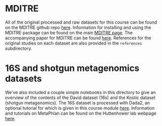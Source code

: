 # MDITRE

All of the original processed and raw datasets for this course can be found on the MDITRE github repo [here](). Information for installing and using the MDITRE package  can be found on the main [MDITRE page](https://github.com/gerberlab/mditre). The accompanying paper for MDITRE can be found [here](https://www.biorxiv.org/content/10.1101/2021.12.15.472835v1). References for the original studies on each dataset are also provided in the `references` subdirectory.

# 16S and shotgun metagenomics datasets

We've also included a couple simple notebooks in this directory to give an overview of the contents of the David dataset (16s) and the Kostic dataset (shotgun metagenomics). The 16S dataset is processed with Dada2, an optional tutorial for which is given in this course module [here](https://github.com/gerberlab/cs109b-microbiome/tree/main/2022/optional_DADA_2_tutorial). Information and tutorials on MetaPhlan can be found on the Huttenhower lab webpage [here](https://huttenhower.sph.harvard.edu/metaphlan/).
